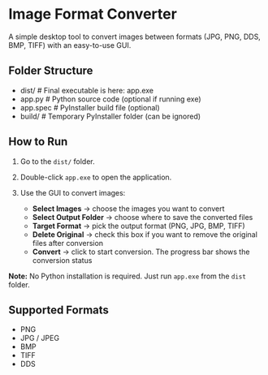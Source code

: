 # Image Format Converter

A simple desktop tool to convert images between formats (JPG, PNG, DDS, BMP, TIFF) with an easy-to-use GUI.

## Folder Structure

- dist/ # Final executable is here: app.exe
- app.py # Python source code (optional if running exe)
- app.spec # PyInstaller build file (optional)
- build/ # Temporary PyInstaller folder (can be ignored)

## How to Run

1. Go to the `dist/` folder.
2. Double-click `app.exe` to open the application.
3. Use the GUI to convert images:

   - **Select Images** → choose the images you want to convert  
   - **Select Output Folder** → choose where to save the converted files  
   - **Target Format** → pick the output format (PNG, JPG, BMP, TIFF)  
   - **Delete Original** → check this box if you want to remove the original files after conversion  
   - **Convert** → click to start conversion. The progress bar shows the conversion status

**Note:** No Python installation is required. Just run `app.exe` from the `dist` folder.

## Supported Formats

- PNG
- JPG / JPEG
- BMP
- TIFF
- DDS
